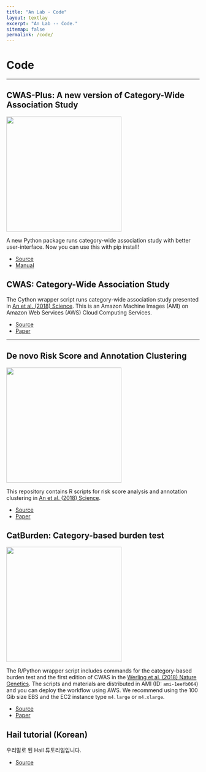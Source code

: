 ```yaml
---
title: "An Lab - Code"
layout: textlay
excerpt: "An Lab -- Code."
sitemap: false
permalink: /code/
---
```



# Code

---

## CWAS-Plus: A new version of Category-Wide Association Study


<img src="{{ site.url }}{{ site.baseurl }}/images/codepic/cwas.png" style="width: 300px">

A new Python package runs category-wide association study with better user-interface. Now you can use this with pip install!


- <a href="https://github.com/joonan-lab/cwas"><i class='fab fa-github'></i> Source</a>
- <a href="https://cwas-plus.readthedocs.io/en/latest/index.html"><i class='fa-regular fa-file'></i> Manual</a>


## CWAS: Category-Wide Association Study


The Cython wrapper script runs category-wide association study presented in [An et al. (2018) Science](https://www.ncbi.nlm.nih.gov/pubmed/30545852). This is an Amazon Machine Images (AMI) on Amazon Web Services (AWS) Cloud Computing Services.


- <a href="https://github.com/sanderslab/cwas"><i class='fab fa-github'></i> Source</a>
- <a href="https://www.ncbi.nlm.nih.gov/pubmed/30545852"><i class='fa fa-book'></i> Paper</a>

---

## De novo Risk Score and Annotation Clustering

<img src="{{ site.url }}{{ site.baseurl }}/images/codepic/annocl.png" style="width: 300px">

This repository contains R scripts for risk score analysis and annotation clustering in [An et al. (2018) Science](https://www.ncbi.nlm.nih.gov/pubmed/30545852).

- <a href="https://github.com/lingxuez/WGS-Analysis"><i class='fab fa-github'></i> Source</a>
- <a href="https://www.ncbi.nlm.nih.gov/pubmed/29184211"><i class='fa fa-book'></i> Paper</a>

## CatBurden: Category-based burden test


<img src="{{ site.url }}{{ site.baseurl }}/images/codepic/catburden.png" style="width: 300px">

The R/Python wrapper script includes commands for the category-based burden test and the first edition of CWAS in the [Werling et al. (2018) Nature Genetics](https://www.ncbi.nlm.nih.gov/pubmed/29700473). The scripts and materials are distributed in AMI (ID: `ami-1eefb064`) and you can deploy the workflow using AWS. We recommend using the 100 Gib size EBS and the EC2 instance type `m4.large` or `m4.xlarge`.

- <a href="https://github.com/sanderslab/WGS-pipeline"><i class='fab fa-github'></i> Source</a>
- <a href="https://www.ncbi.nlm.nih.gov/pubmed/29700473"><i class='fa fa-book'></i> Paper</a>


## Hail tutorial (Korean)

우리말로 된 Hail 튜토리얼입니다.

- <a href="https://github.com/joonan-lab/hail_tutorial"><i class='fab fa-github'></i> Source</a>
